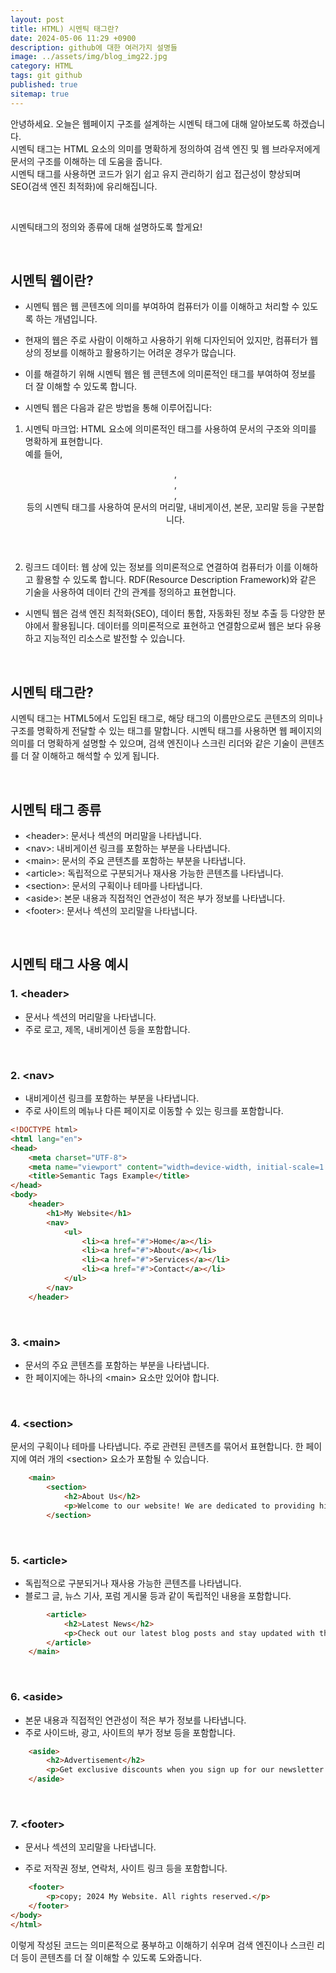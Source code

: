 ```yaml
---
layout: post
title: HTML) 시멘틱 태그란?
date: 2024-05-06 11:29 +0900
description: github에 대한 여러가지 설명들
image: ../assets/img/blog_img22.jpg
category: HTML
tags: git github
published: true
sitemap: true
---
```


안녕하세요. 오늘은 웹페이지 구조를 설계하는 시멘틱 태그에 대해 알아보도록 하겠습니다.      
시멘틱 태그는 HTML 요소의 의미를 명확하게 정의하여 검색 엔진 및 웹 브라우저에게 문서의 구조를 이해하는 데 도움을 줍니다.     
시멘틱 태그를 사용하면 코드가 읽기 쉽고 유지 관리하기 쉽고 접근성이 향상되며 SEO(검색 엔진 최적화)에 유리해집니다.   

<br>

시멘틱태그의 정의와 종류에 대해 설명하도록 할게요!

<br>

## 시멘틱 웹이란?
- 시멘틱 웹은 웹 콘텐츠에 의미를 부여하여 컴퓨터가 이를 이해하고 처리할 수 있도록 하는 개념입니다.
- 현재의 웹은 주로 사람이 이해하고 사용하기 위해 디자인되어 있지만, 컴퓨터가 웹상의 정보를 이해하고 활용하기는 어려운 경우가 많습니다. 
- 이를 해결하기 위해 시멘틱 웹은 웹 콘텐츠에 의미론적인 태그를 부여하여 정보를 더 잘 이해할 수 있도록 합니다.   

- 시멘틱 웹은 다음과 같은 방법을 통해 이루어집니다:   

1. 시멘틱 마크업: HTML 요소에 의미론적인 태그를 사용하여 문서의 구조와 의미를 명확하게 표현합니다.    
예를 들어, <header>, <nav>, <article>, <footer> 등의 시멘틱 태그를 사용하여 문서의 머리말, 내비게이션, 본문, 꼬리말 등을 구분합니다.

2. 링크드 데이터: 웹 상에 있는 정보를 의미론적으로 연결하여 컴퓨터가 이를 이해하고 활용할 수 있도록 합니다. RDF(Resource Description Framework)와 같은 기술을 사용하여 데이터 간의 관계를 정의하고 표현합니다.

- 시멘틱 웹은 검색 엔진 최적화(SEO), 데이터 통합, 자동화된 정보 추출 등 다양한 분야에서 활용됩니다. 데이터를 의미론적으로 표현하고 연결함으로써 웹은 보다 유용하고 지능적인 리소스로 발전할 수 있습니다.

<br>

## 시멘틱 태그란?
시멘틱 태그는 HTML5에서 도입된 태그로, 해당 태그의 이름만으로도 콘텐츠의 의미나 구조를 명확하게 전달할 수 있는 태그를 말합니다. 시멘틱 태그를 사용하면 웹 페이지의 의미를 더 명확하게 설명할 수 있으며, 검색 엔진이나 스크린 리더와 같은 기술이 콘텐츠를 더 잘 이해하고 해석할 수 있게 됩니다.

<br>

## 시멘틱 태그 종류
- &lt;header&gt;: 문서나 섹션의 머리말을 나타냅니다.
- &lt;nav&gt;: 내비게이션 링크를 포함하는 부분을 나타냅니다.
- &lt;main&gt;: 문서의 주요 콘텐츠를 포함하는 부분을 나타냅니다.
- &lt;article&gt;: 독립적으로 구분되거나 재사용 가능한 콘텐츠를 나타냅니다.
- &lt;section&gt;: 문서의 구획이나 테마를 나타냅니다.
- &lt;aside&gt;: 본문 내용과 직접적인 연관성이 적은 부가 정보를 나타냅니다.
- &lt;footer&gt;: 문서나 섹션의 꼬리말을 나타냅니다.

<br>

## 시멘틱 태그 사용 예시

### 1. &lt;header&gt;
- 문서나 섹션의 머리말을 나타냅니다.
- 주로 로고, 제목, 내비게이션 등을 포함합니다.

<br>

### 2. &lt;nav&gt;
- 내비게이션 링크를 포함하는 부분을 나타냅니다.
- 주로 사이트의 메뉴나 다른 페이지로 이동할 수 있는 링크를 포함합니다.

````html
<!DOCTYPE html>
<html lang="en">
<head>
    <meta charset="UTF-8">
    <meta name="viewport" content="width=device-width, initial-scale=1.0">
    <title>Semantic Tags Example</title>
</head>
<body>
    <header>
        <h1>My Website</h1>
        <nav>
            <ul>
                <li><a href="#">Home</a></li>
                <li><a href="#">About</a></li>
                <li><a href="#">Services</a></li>
                <li><a href="#">Contact</a></li>
            </ul>
        </nav>
    </header>
````

<br>

### 3. &lt;main&gt;
- 문서의 주요 콘텐츠를 포함하는 부분을 나타냅니다.
- 한 페이지에는 하나의 &lt;main&gt; 요소만 있어야 합니다.

<br>

### 4. &lt;section&gt;
문서의 구획이나 테마를 나타냅니다.
주로 관련된 콘텐츠를 묶어서 표현합니다. 한 페이지에 여러 개의 &lt;section&gt; 요소가 포함될 수 있습니다.

````html
    <main>
        <section>
            <h2>About Us</h2>
            <p>Welcome to our website! We are dedicated to providing high-quality services to our customers.</p>
        </section>
````

<br>

### 5. &lt;article&gt;
- 독립적으로 구분되거나 재사용 가능한 콘텐츠를 나타냅니다.
- 블로그 글, 뉴스 기사, 포럼 게시물 등과 같이 독립적인 내용을 포함합니다.
````html
        <article>
            <h2>Latest News</h2>
            <p>Check out our latest blog posts and stay updated with the latest news in our industry.</p>
        </article>
    </main>
````

<br>


### 6. &lt;aside&gt;
- 본문 내용과 직접적인 연관성이 적은 부가 정보를 나타냅니다.
- 주로 사이드바, 광고, 사이트의 부가 정보 등을 포함합니다.
````html
    <aside>
        <h2>Advertisement</h2>
        <p>Get exclusive discounts when you sign up for our newsletter!</p>
    </aside>
````

<br>

### 7. &lt;footer&gt;
- 문서나 섹션의 꼬리말을 나타냅니다.

- 주로 저작권 정보, 연락처, 사이트 링크 등을 포함합니다.

````html
    <footer>
        <p>copy; 2024 My Website. All rights reserved.</p>
    </footer>
</body>
</html>
````
이렇게 작성된 코드는 의미론적으로 풍부하고 이해하기 쉬우며 검색 엔진이나 스크린 리더 등이 콘텐츠를 더 잘 이해할 수 있도록 도와줍니다.
